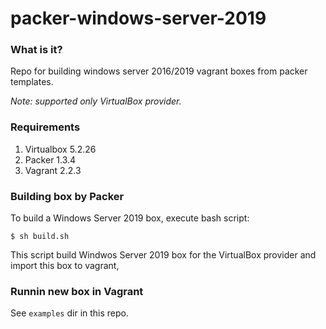 
# packer-windows-server-2019
### What is it?
Repo for building windows server 2016/2019 vagrant boxes from packer templates.

*Note: supported only VirtualBox provider.*

### Requirements 
1. Virtualbox 5.2.26
2. Packer 1.3.4
3. Vagrant 2.2.3

### Building box by Packer
To build a Windows Server 2019 box, execute bash script:
```
$ sh build.sh
```
This script build Windwos Server 2019 box for the VirtualBox provider and import this box to vagrant,
### Runnin new box in Vagrant
See `examples` dir in this repo.

